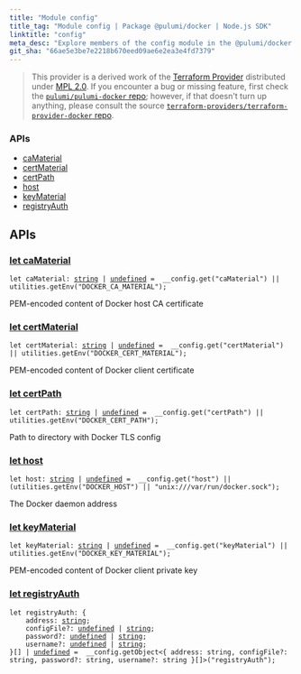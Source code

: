 ```yaml
---
title: "Module config"
title_tag: "Module config | Package @pulumi/docker | Node.js SDK"
linktitle: "config"
meta_desc: "Explore members of the config module in the @pulumi/docker package."
git_sha: "66ae5e3be7e2218b670eed09ae6e2ea3e4fd7379"
---
```


<!-- WARNING: this page was generated by a tool. Do not edit it by hand. -->
<!-- To change it, please see https://github.com/pulumi/docs/tree/master/tools/tscdocgen. -->


> This provider is a derived work of the [Terraform Provider](https://github.com/terraform-providers/terraform-provider-docker)
> distributed under [MPL 2.0](https://www.mozilla.org/en-US/MPL/2.0/). If you encounter a bug or missing feature,
> first check the [`pulumi/pulumi-docker` repo](https://github.com/pulumi/pulumi-docker/issues); however, if that doesn't turn up anything,
> please consult the source [`terraform-providers/terraform-provider-docker` repo](https://github.com/terraform-providers/terraform-provider-docker/issues).







<h3>APIs</h3>
<ul class="api">
    <li><a href="#caMaterial"><span class="symbol api"></span>caMaterial</a></li>
    <li><a href="#certMaterial"><span class="symbol api"></span>certMaterial</a></li>
    <li><a href="#certPath"><span class="symbol api"></span>certPath</a></li>
    <li><a href="#host"><span class="symbol api"></span>host</a></li>
    <li><a href="#keyMaterial"><span class="symbol api"></span>keyMaterial</a></li>
    <li><a href="#registryAuth"><span class="symbol api"></span>registryAuth</a></li>
</ul>




<h2 id="apis">APIs</h2>
<h3 class="pdoc-module-header" id="caMaterial" data-link-title="caMaterial">
    <a href="https://github.com/pulumi/pulumi-docker/blob/{{< param git_sha >}}/sdk/nodejs/config/vars.ts#L12">
        let <strong>caMaterial</strong>
    </a>
</h3>

<pre class="highlight"><code><span class='kd'>let</span> caMaterial: <span class='kd'><a href='https://developer.mozilla.org/en-US/docs/Web/JavaScript/Reference/Global_Objects/String'>string</a></span> | <span class='kd'><a href='https://developer.mozilla.org/en-US/docs/Web/JavaScript/Reference/Global_Objects/undefined'>undefined</a></span> = <span class='s2'> __config.get(&#34;caMaterial&#34;) || utilities.getEnv(&#34;DOCKER_CA_MATERIAL&#34;)</span>;</code></pre>

PEM-encoded content of Docker host CA certificate

<h3 class="pdoc-module-header" id="certMaterial" data-link-title="certMaterial">
    <a href="https://github.com/pulumi/pulumi-docker/blob/{{< param git_sha >}}/sdk/nodejs/config/vars.ts#L16">
        let <strong>certMaterial</strong>
    </a>
</h3>

<pre class="highlight"><code><span class='kd'>let</span> certMaterial: <span class='kd'><a href='https://developer.mozilla.org/en-US/docs/Web/JavaScript/Reference/Global_Objects/String'>string</a></span> | <span class='kd'><a href='https://developer.mozilla.org/en-US/docs/Web/JavaScript/Reference/Global_Objects/undefined'>undefined</a></span> = <span class='s2'> __config.get(&#34;certMaterial&#34;) || utilities.getEnv(&#34;DOCKER_CERT_MATERIAL&#34;)</span>;</code></pre>

PEM-encoded content of Docker client certificate

<h3 class="pdoc-module-header" id="certPath" data-link-title="certPath">
    <a href="https://github.com/pulumi/pulumi-docker/blob/{{< param git_sha >}}/sdk/nodejs/config/vars.ts#L20">
        let <strong>certPath</strong>
    </a>
</h3>

<pre class="highlight"><code><span class='kd'>let</span> certPath: <span class='kd'><a href='https://developer.mozilla.org/en-US/docs/Web/JavaScript/Reference/Global_Objects/String'>string</a></span> | <span class='kd'><a href='https://developer.mozilla.org/en-US/docs/Web/JavaScript/Reference/Global_Objects/undefined'>undefined</a></span> = <span class='s2'> __config.get(&#34;certPath&#34;) || utilities.getEnv(&#34;DOCKER_CERT_PATH&#34;)</span>;</code></pre>

Path to directory with Docker TLS config

<h3 class="pdoc-module-header" id="host" data-link-title="host">
    <a href="https://github.com/pulumi/pulumi-docker/blob/{{< param git_sha >}}/sdk/nodejs/config/vars.ts#L24">
        let <strong>host</strong>
    </a>
</h3>

<pre class="highlight"><code><span class='kd'>let</span> host: <span class='kd'><a href='https://developer.mozilla.org/en-US/docs/Web/JavaScript/Reference/Global_Objects/String'>string</a></span> | <span class='kd'><a href='https://developer.mozilla.org/en-US/docs/Web/JavaScript/Reference/Global_Objects/undefined'>undefined</a></span> = <span class='s2'> __config.get(&#34;host&#34;) || (utilities.getEnv(&#34;DOCKER_HOST&#34;) || &#34;unix:///var/run/docker.sock&#34;)</span>;</code></pre>

The Docker daemon address

<h3 class="pdoc-module-header" id="keyMaterial" data-link-title="keyMaterial">
    <a href="https://github.com/pulumi/pulumi-docker/blob/{{< param git_sha >}}/sdk/nodejs/config/vars.ts#L28">
        let <strong>keyMaterial</strong>
    </a>
</h3>

<pre class="highlight"><code><span class='kd'>let</span> keyMaterial: <span class='kd'><a href='https://developer.mozilla.org/en-US/docs/Web/JavaScript/Reference/Global_Objects/String'>string</a></span> | <span class='kd'><a href='https://developer.mozilla.org/en-US/docs/Web/JavaScript/Reference/Global_Objects/undefined'>undefined</a></span> = <span class='s2'> __config.get(&#34;keyMaterial&#34;) || utilities.getEnv(&#34;DOCKER_KEY_MATERIAL&#34;)</span>;</code></pre>

PEM-encoded content of Docker client private key

<h3 class="pdoc-module-header" id="registryAuth" data-link-title="registryAuth">
    <a href="https://github.com/pulumi/pulumi-docker/blob/{{< param git_sha >}}/sdk/nodejs/config/vars.ts#L29">
        let <strong>registryAuth</strong>
    </a>
</h3>

<pre class="highlight"><code><span class='kd'>let</span> registryAuth: {
    address: <span class='kd'><a href='https://developer.mozilla.org/en-US/docs/Web/JavaScript/Reference/Global_Objects/String'>string</a></span>;
    configFile?: <span class='kd'><a href='https://developer.mozilla.org/en-US/docs/Web/JavaScript/Reference/Global_Objects/undefined'>undefined</a></span> | <span class='kd'><a href='https://developer.mozilla.org/en-US/docs/Web/JavaScript/Reference/Global_Objects/String'>string</a></span>;
    password?: <span class='kd'><a href='https://developer.mozilla.org/en-US/docs/Web/JavaScript/Reference/Global_Objects/undefined'>undefined</a></span> | <span class='kd'><a href='https://developer.mozilla.org/en-US/docs/Web/JavaScript/Reference/Global_Objects/String'>string</a></span>;
    username?: <span class='kd'><a href='https://developer.mozilla.org/en-US/docs/Web/JavaScript/Reference/Global_Objects/undefined'>undefined</a></span> | <span class='kd'><a href='https://developer.mozilla.org/en-US/docs/Web/JavaScript/Reference/Global_Objects/String'>string</a></span>;
}[] | <span class='kd'><a href='https://developer.mozilla.org/en-US/docs/Web/JavaScript/Reference/Global_Objects/undefined'>undefined</a></span> = <span class='s2'> __config.getObject&lt;{ address: string, configFile?: string, password?: string, username?: string }[]&gt;(&#34;registryAuth&#34;)</span>;</code></pre>
